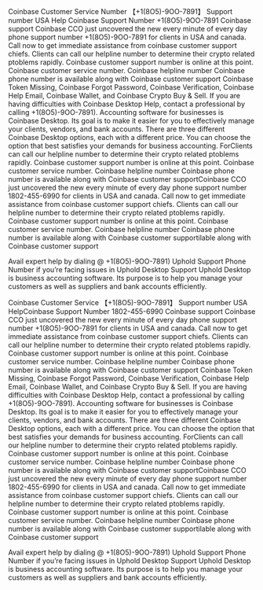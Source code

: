 Coinbase Customer Service Number 【+1(8O5)-9OO-7891】 Support number USA Help Coinbase Support Number +1(8O5)-9OO-7891 Coinbase support Coinbase CCO just uncovered the new every minute of every day phone support number +1(8O5)-9OO-7891 for clients in USA and canada. Call now to get immediate assistance from coinbase customer support chiefs. Clients can call our helpline number to determine their crypto related ptoblems rapidly. Coinbase customer support number is online at this point. Coinbase customer service number. Coinbase helpline number Coinbase phone number is available along with Coinbase customer support Coinbase Token Missing, Coinbase Forgot Password, Coinbase Verification, Coinbase Help Email, Coinbase Wallet, and Coinbase Crypto Buy & Sell. If you are having difficulties with Coinbase Desktop Help, contact a professional by calling +1(8O5)-9OO-7891). Accounting software for businesses is Coinbase Desktop. Its goal is to make it easier for you to effectively manage your clients, vendors, and bank accounts. There are three different Coinbase Desktop options, each with a different price. You can choose the option that best satisfies your demands for business accounting. ForClients can call our helpline number to determine their crypto related ptoblems rapidly. Coinbase customer support number is online at this point. Coinbase customer service number. Coinbase helpline number Coinbase phone number is available along with Coinbase customer supportCoinbase CCO just uncovered the new every minute of every day phone support number 1802-455-6990 for clients in USA and canada. Call now to get immediate assistance from coinbase customer support chiefs. Clients can call our helpline number to determine their crypto related ptoblems rapidly. Coinbase customer support number is online at this point. Coinbase customer service number. Coinbase helpline number Coinbase phone number is available along with Coinbase customer supportilable along with Coinbase customer support

Avail expert help by dialing @ +1(8O5)-9OO-7891) Uphold Support Phone Number if you’re facing issues in Uphold Desktop Support Uphold Desktop is business accounting software. Its purpose is to help you manage your customers as well as suppliers and bank accounts efficiently.

Coinbase Customer Service 【+1(8O5)-9OO-7891】 Support number USA HelpCoinbase Support Number 1802-455-6990 Coinbase support Coinbase CCO just uncovered the new every minute of every day phone support number +1(8O5)-9OO-7891 for clients in USA and canada. Call now to get immediate assistance from coinbase customer support chiefs. Clients can call our helpline number to determine their crypto related ptoblems rapidly. Coinbase customer support number is online at this point. Coinbase customer service number. Coinbase helpline number Coinbase phone number is available along with Coinbase customer support Coinbase Token Missing, Coinbase Forgot Password, Coinbase Verification, Coinbase Help Email, Coinbase Wallet, and Coinbase Crypto Buy & Sell. If you are having difficulties with Coinbase Desktop Help, contact a professional by calling +1(8O5)-9OO-7891). Accounting software for businesses is Coinbase Desktop. Its goal is to make it easier for you to effectively manage your clients, vendors, and bank accounts. There are three different Coinbase Desktop options, each with a different price. You can choose the option that best satisfies your demands for business accounting. ForClients can call our helpline number to determine their crypto related ptoblems rapidly. Coinbase customer support number is online at this point. Coinbase customer service number. Coinbase helpline number Coinbase phone number is available along with Coinbase customer supportCoinbase CCO just uncovered the new every minute of every day phone support number 1802-455-6990 for clients in USA and canada. Call now to get immediate assistance from coinbase customer support chiefs. Clients can call our helpline number to determine their crypto related ptoblems rapidly. Coinbase customer support number is online at this point. Coinbase customer service number. Coinbase helpline number Coinbase phone number is available along with Coinbase customer supportilable along with Coinbase customer support

Avail expert help by dialing @ +1(8O5)-9OO-7891) Uphold Support Phone Number if you’re facing issues in Uphold Desktop Support Uphold Desktop is business accounting software. Its purpose is to help you manage your customers as well as suppliers and bank accounts efficiently.
